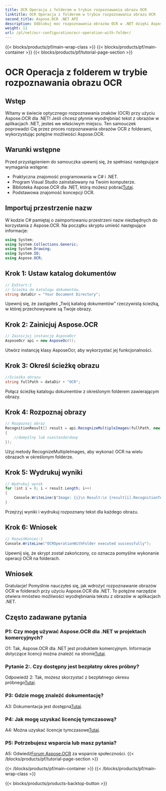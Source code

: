 ```yaml
---
title: OCR Operacja z folderem w trybie rozpoznawania obrazu OCR
linktitle: OCR Operacja z folderem w trybie rozpoznawania obrazu OCR
second_title: Aspose.OCR .NET API
description: Odblokuj moc rozpoznawania obrazów OCR w .NET dzięki Aspose.OCR. Wyodrębnij tekst z obrazów bez wysiłku.
weight: 11
url: /pl/net/ocr-configuration/ocr-operation-with-folder/
---
```


{{< blocks/products/pf/main-wrap-class >}}
{{< blocks/products/pf/main-container >}}
{{< blocks/products/pf/tutorial-page-section >}}

# OCR Operacja z folderem w trybie rozpoznawania obrazu OCR

## Wstęp

Witamy w świecie optycznego rozpoznawania znaków (OCR) przy użyciu Aspose.OCR dla .NET! Jeśli chcesz płynnie wyodrębniać tekst z obrazów w aplikacjach .NET, jesteś we właściwym miejscu. Ten samouczek poprowadzi Cię przez proces rozpoznawania obrazów OCR z folderami, wykorzystując potężne możliwości Aspose.OCR.

## Warunki wstępne

Przed przystąpieniem do samouczka upewnij się, że spełniasz następujące wymagania wstępne:

- Praktyczna znajomość programowania w C# i .NET.
- Program Visual Studio zainstalowany na Twoim komputerze.
-  Biblioteka Aspose.OCR dla .NET, którą możesz pobrać[Tutaj](https://releases.aspose.com/ocr/net/).
- Podstawowa znajomość koncepcji OCR.

## Importuj przestrzenie nazw

W kodzie C# pamiętaj o zaimportowaniu przestrzeni nazw niezbędnych do korzystania z Aspose.OCR. Na początku skryptu umieść następujące informacje:

```csharp
using System;
using System.Collections.Generic;
using System.Drawing;
using System.IO;
using Aspose.OCR;
```

## Krok 1: Ustaw katalog dokumentów

```csharp
// ExStart:1
// Ścieżka do katalogu dokumentów.
string dataDir = "Your Document Directory";
```

Upewnij się, że zastąpiłeś „Twój katalog dokumentów” rzeczywistą ścieżką, w której przechowywane są Twoje obrazy.

## Krok 2: Zainicjuj Aspose.OCR

```csharp
// Zainicjuj instancję AsposeOcr
AsposeOcr api = new AsposeOcr();
```

Utwórz instancję klasy AsposeOcr, aby wykorzystać jej funkcjonalności.

## Krok 3: Określ ścieżkę obrazu

```csharp
//Ścieżka obrazu
string fullPath = dataDir + "OCR";
```

Połącz ścieżkę katalogu dokumentów z określonym folderem zawierającym obrazy.

## Krok 4: Rozpoznaj obrazy

```csharp
// Rozpoznaj obraz
RecognitionResult[] result = api.RecognizeMultipleImages(fullPath, new RecognitionSettings
{
    //domyślny lub niestandardowy
});
```

Użyj metody RecognizeMultipleImages, aby wykonać OCR na wielu obrazach w określonym folderze.

## Krok 5: Wydrukuj wyniki

```csharp
// Wydrukuj wynik
for (int i = 0; i < result.Length; i++)
{
    Console.WriteLine($"Image: {i}\n Result:\n {result[i].RecognitionText}");
}
```

Przejrzyj wyniki i wydrukuj rozpoznany tekst dla każdego obrazu.

## Krok 6: Wniosek

```csharp
// RozwińKoniec:1
Console.WriteLine("OCROperationWithFolder executed successfully");
```

Upewnij się, że skrypt został zakończony, co oznacza pomyślne wykonanie operacji OCR na folderach.

## Wniosek

Gratulacje! Pomyślnie nauczyłeś się, jak wdrożyć rozpoznawanie obrazów OCR w folderach przy użyciu Aspose.OCR dla .NET. To potężne narzędzie otwiera mnóstwo możliwości wyodrębniania tekstu z obrazów w aplikacjach .NET.

## Często zadawane pytania

### P1: Czy mogę używać Aspose.OCR dla .NET w projektach komercyjnych?

 O1: Tak, Aspose.OCR dla .NET jest produktem komercyjnym. Informacje dotyczące licencji można znaleźć na stronie[Tutaj](https://purchase.aspose.com/buy).

### Pytanie 2:. Czy dostępny jest bezpłatny okres próbny?

 Odpowiedź 2: Tak, możesz skorzystać z bezpłatnego okresu próbnego[Tutaj](https://releases.aspose.com/).

### P3: Gdzie mogę znaleźć dokumentację?

 A3: Dokumentacja jest dostępna[Tutaj](https://reference.aspose.com/ocr/net/).

### P4: Jak mogę uzyskać licencję tymczasową?

 A4: Można uzyskać licencje tymczasowe[Tutaj](https://purchase.aspose.com/temporary-license/).

### P5: Potrzebujesz wsparcia lub masz pytania?

 A5: Odwiedź[Forum Aspose.OCR](https://forum.aspose.com/c/ocr/16) za wsparcie społeczności.
{{< /blocks/products/pf/tutorial-page-section >}}

{{< /blocks/products/pf/main-container >}}
{{< /blocks/products/pf/main-wrap-class >}}

{{< blocks/products/products-backtop-button >}}
